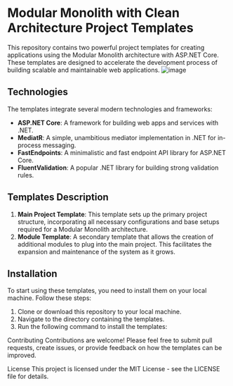 # Modular Monolith with Clean Architecture Project Templates

This repository contains two powerful project templates for creating applications using the Modular Monolith architecture with ASP.NET Core. These templates are designed to accelerate the development process of building scalable and maintainable web applications.
![image](https://github.com/SrRickGrimes/modularmonolith/assets/81363560/2a0783df-8487-4aa0-9b36-5b8f018a8f2a)

## Technologies

The templates integrate several modern technologies and frameworks:

- **ASP.NET Core**: A framework for building web apps and services with .NET.
- **MediatR**: A simple, unambitious mediator implementation in .NET for in-process messaging.
- **FastEndpoints**: A minimalistic and fast endpoint API library for ASP.NET Core.
- **FluentValidation**: A popular .NET library for building strong validation rules.

## Templates Description

1. **Main Project Template**: This template sets up the primary project structure, incorporating all necessary configurations and base setups required for a Modular Monolith architecture.
2. **Module Template**: A secondary template that allows the creation of additional modules to plug into the main project. This facilitates the expansion and maintenance of the system as it grows.

## Installation

To start using these templates, you need to install them on your local machine. Follow these steps:

1. Clone or download this repository to your local machine.
2. Navigate to the directory containing the templates.
3. Run the following command to install the templates:

Contributing
Contributions are welcome! Please feel free to submit pull requests, create issues, or provide feedback on how the templates can be improved.

License
This project is licensed under the MIT License - see the LICENSE file for details.
